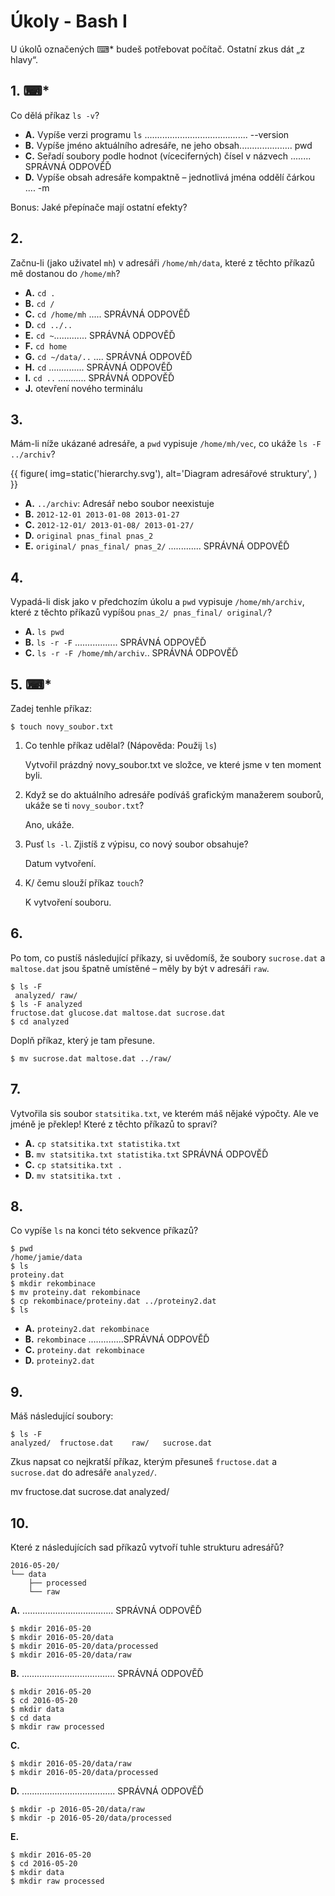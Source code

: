 # Úkoly - Bash I

U úkolů označených ⌨* budeš potřebovat počítač.
Ostatní zkus dát „z hlavy“.

## 1. ⌨*

Co dělá příkaz `ls -v`? 

* **A.** Vypíše verzi programu `ls` .........................................   --version
* **B.** Vypíše jméno aktuálního adresáře, ne jeho obsah.....................   pwd
* **C.** Seřadí soubory podle hodnot (víceciferných) čísel v názvech ........   SPRÁVNÁ ODPOVĚĎ
* **D.** Vypíše obsah adresáře kompaktně – jednotlivá jména oddělí čárkou ....  -m

Bonus: Jaké přepínače mají ostatní efekty?

## 2.

Začnu-li (jako uživatel `mh`) v adresáři `/home/mh/data`, které z těchto příkazů mě dostanou do `/home/mh`?

* **A.** `cd .`
* **B.** `cd /`
* **C.** `cd /home/mh` ..... SPRÁVNÁ ODPOVĚĎ
* **D.** `cd ../..`
* **E.** `cd ~`............. SPRÁVNÁ ODPOVĚĎ
* **F.** `cd home`
* **G.** `cd ~/data/..` .... SPRÁVNÁ ODPOVĚĎ
* **H.** `cd` .............. SPRÁVNÁ ODPOVĚĎ
* **I.** `cd ..` ........... SPRÁVNÁ ODPOVĚĎ
* **J.**  otevření nového terminálu

## 3.

Mám-li níže ukázané adresáře, a `pwd` vypisuje `/home/mh/vec`, co ukáže `ls -F ../archiv`?

{{ figure(
    img=static('hierarchy.svg'),
    alt='Diagram adresářové struktury',
) }}

<!--
{% raw %}
```graphviz
digraph hierarchy {
    node [shape=folder];
    "/" -> home;
    home -> mh;
    mh -> vec;
    vec -> archiv;
    archiv -> "2020-09-01";
    archiv -> "2020-09-16";
    archiv -> "2020-10-01";
    mh -> archiv2;
    archiv2 [label="archiv"]
    archiv2 -> original;
    archiv2 -> pnas_final;
    archiv2 -> pnas_2
}
```
{% endraw %}
-->


* **A.** `../archiv`: Adresář nebo soubor neexistuje
* **B.** `2012-12-01 2013-01-08 2013-01-27`
* **C.** `2012-12-01/ 2013-01-08/ 2013-01-27/`
* **D.** `original pnas_final pnas_2`
* **E.** `original/ pnas_final/ pnas_2/` ............. SPRÁVNÁ ODPOVĚĎ

## 4.

Vypadá-li disk jako v předchozím úkolu a `pwd` vypisuje `/home/mh/archiv`, které z těchto příkazů vypíšou `pnas_2/ pnas_final/ original/`?

* **A.** `ls pwd`
* **B.** `ls -r -F` ................. SPRÁVNÁ ODPOVĚĎ
* **C.** `ls -r -F /home/mh/archiv`.. SPRÁVNÁ ODPOVĚĎ

## 5. ⌨*

Zadej tenhle příkaz:

```console
$ touch novy_soubor.txt
```

1. Co tenhle příkaz udělal? (Nápověda: Použij `ls`)  

    Vytvořil prázdný novy_soubor.txt ve složce, ve které jsme v ten moment byli. 

2. Když se do aktuálního adresáře podíváš grafickým manažerem souborů, ukáže se ti `novy_soubor.txt`?

    Ano, ukáže. 

3. Pusť `ls -l`. Zjistíš z výpisu, co nový soubor obsahuje? 

    Datum vytvoření. 


4. K/ čemu slouží příkaz `touch`?

    K vytvoření souboru. 

## 6. 

Po tom, co pustíš následující příkazy, si uvědomíš, že soubory `sucrose.dat` a `maltose.dat` jsou špatně umístěné – měly by být v adresáři `raw`.

```console
$ ls -F
 analyzed/ raw/
$ ls -F analyzed
fructose.dat glucose.dat maltose.dat sucrose.dat
$ cd analyzed
```

Doplň příkaz, který je tam přesune.

```console
$ mv sucrose.dat maltose.dat ../raw/
```

## 7.

Vytvořila sis soubor `statsitika.txt`, ve kterém máš nějaké výpočty. Ale ve jméně je překlep! Které z těchto příkazů to spraví?

* **A.** `cp statsitika.txt statistika.txt`
* **B.** `mv statsitika.txt statistika.txt` SPRÁVNÁ ODPOVĚĎ
* **C.** `cp statsitika.txt .`
* **D.** `mv statsitika.txt .`


## 8.

Co vypíše `ls` na konci této sekvence příkazů?

```console
$ pwd
/home/jamie/data
$ ls
proteiny.dat
$ mkdir rekombinace
$ mv proteiny.dat rekombinace
$ cp rekombinace/proteiny.dat ../proteiny2.dat
$ ls
```


* **A.** `proteiny2.dat rekombinace`
* **B.** `rekombinace`  ..............SPRÁVNÁ ODPOVĚĎ
* **C.** `proteiny.dat rekombinace`
* **D.** `proteiny2.dat`

## 9.

Máš následující soubory:

```console
$ ls -F
analyzed/  fructose.dat    raw/   sucrose.dat
```

Zkus napsat co nejkratší příkaz, kterým přesuneš `fructose.dat` a `sucrose.dat` do adresáře `analyzed/`.

mv fructose.dat sucrose.dat analyzed/

## 10.

Které z následujících sad příkazů vytvoří tuhle strukturu adresářů?

```plain
2016-05-20/
└── data
    ├── processed
    └── raw
```

**A.**  .................................... SPRÁVNÁ ODPOVĚĎ
```console
$ mkdir 2016-05-20
$ mkdir 2016-05-20/data
$ mkdir 2016-05-20/data/processed
$ mkdir 2016-05-20/data/raw
```

**B.** ..................................... SPRÁVNÁ ODPOVĚĎ
```console
$ mkdir 2016-05-20
$ cd 2016-05-20
$ mkdir data
$ cd data
$ mkdir raw processed
```

**C.**
```console
$ mkdir 2016-05-20/data/raw
$ mkdir 2016-05-20/data/processed
```

**D.** ..................................... SPRÁVNÁ ODPOVĚĎ
```console
$ mkdir -p 2016-05-20/data/raw
$ mkdir -p 2016-05-20/data/processed
```

**E.**
```console
$ mkdir 2016-05-20
$ cd 2016-05-20
$ mkdir data
$ mkdir raw processed
```

